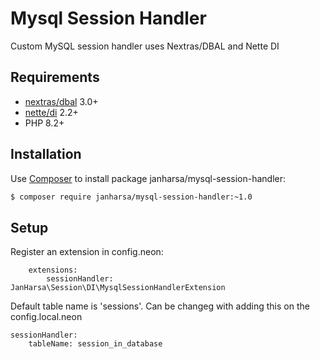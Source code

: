 # Mysql Session Handler

Custom MySQL session handler uses Nextras/DBAL and Nette DI

## Requirements

-   [nextras/dbal](https://github.com/nextras/dbal) 3.0+
-   [nette/di](https://github.com/nette/di) 2.2+
-   PHP 8.2+

## Installation

Use [Composer](http://getcomposer.org/) to install package janharsa/mysql-session-handler:

```sh
$ composer require janharsa/mysql-session-handler:~1.0
```

## Setup

Register an extension in config.neon:

```neon
    extensions:
        sessionHandler: JanHarsa\Session\DI\MysqlSessionHandlerExtension
```

Default table name is 'sessions'. Can be changeg with adding this on the config.local.neon

```neon
sessionHandler:
    tableName: session_in_database
```
